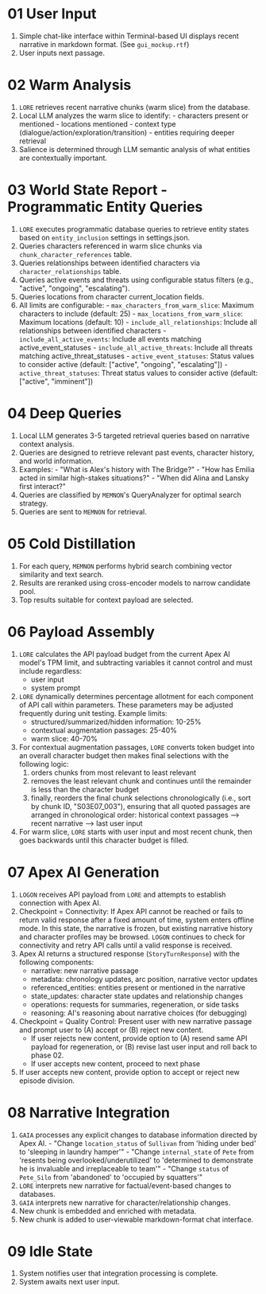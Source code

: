 # 01 User Input
1. Simple chat-like interface within Terminal-based UI displays recent narrative in markdown format. (See `gui_mockup.rtf`)
2. User inputs next passage.

# 02 Warm Analysis
1. `LORE` retrieves recent narrative chunks (warm slice) from the database.
2. Local LLM analyzes the warm slice to identify:
	   - characters present or mentioned
	   - locations mentioned
	   - context type (dialogue/action/exploration/transition)
	   - entities requiring deeper retrieval
3. Salience is determined through LLM semantic analysis of what entities are contextually important.

# 03 World State Report - Programmatic Entity Queries
1. `LORE` executes programmatic database queries to retrieve entity states based on `entity_inclusion` settings in settings.json.
2. Queries characters referenced in warm slice chunks via `chunk_character_references` table.
3. Queries relationships between identified characters via `character_relationships` table.
4. Queries active events and threats using configurable status filters (e.g., "active", "ongoing", "escalating").
5. Queries locations from character current_location fields.
6. All limits are configurable:
	   - `max_characters_from_warm_slice`: Maximum characters to include (default: 25)
	   - `max_locations_from_warm_slice`: Maximum locations (default: 10)
	   - `include_all_relationships`: Include all relationships between identified characters
	   - `include_all_active_events`: Include all events matching active_event_statuses
	   - `include_all_active_threats`: Include all threats matching active_threat_statuses
	   - `active_event_statuses`: Status values to consider active (default: ["active", "ongoing", "escalating"])
	   - `active_threat_statuses`: Threat status values to consider active (default: ["active", "imminent"])

# 04 Deep Queries
1. Local LLM generates 3-5 targeted retrieval queries based on narrative context analysis.
2. Queries are designed to retrieve relevant past events, character history, and world information.
3. Examples:
	   - "What is Alex's history with The Bridge?"
	   - "How has Emilia acted in similar high-stakes situations?"
	   - "When did Alina and Lansky first interact?"
4. Queries are classified by `MEMNON`'s QueryAnalyzer for optimal search strategy.
5. Queries are sent to `MEMNON` for retrieval.

# 05 Cold Distillation
1. For each query, `MEMNON` performs hybrid search combining vector similarity and text search.
2. Results are reranked using cross-encoder models to narrow candidate pool.
3. Top results suitable for context payload are selected.

# 06 Payload Assembly
1. `LORE` calculates the API payload budget from the current Apex AI model's TPM limit, and subtracting variables it cannot control and must include regardless:
	- user input
	- system prompt
2. `LORE` dynamically determines percentage allotment for each component of API call within parameters. These parameters may be adjusted frequently during unit testing. Example limits:
	- structured/summarized/hidden information: 10-25%
	- contextual augmentation passages: 25-40%
	- warm slice: 40-70%
3. For contextual augmentation passages, `LORE` converts token budget into an overall character budget then makes final selections with the following logic:
	1. orders chunks from most relevant to least relevant
	2. removes the least relevant chunk and continues until the remainder is less than the character budget
	3. finally, reorders the final chunk selections chronologically (i.e., sort by chunk ID, "S03E07_003"), ensuring that all quoted passages are arranged in chronological order: historical context passages --> recent narrative --> last user input
4. For warm slice, `LORE` starts with user input and most recent chunk, then goes backwards until this character budget is filled.

# 07 Apex AI Generation
1. `LOGON` receives API payload from `LORE` and attempts to establish connection with Apex AI.
2. Checkpoint = Connectivity: If Apex API cannot be reached or fails to return valid response after a fixed amount of time, system enters offline mode. In this state, the narrative is frozen, but existing narrative history and character profiles may be browsed. `LOGON` continues to check for connectivity and retry API calls until a valid response is received.
3. Apex AI returns a structured response (`StoryTurnResponse`) with the following components:
	- narrative: new narrative passage
	- metadata: chronology updates, arc position, narrative vector updates
	- referenced_entities: entities present or mentioned in the narrative
	- state_updates: character state updates and relationship changes
	- operations: requests for summaries, regeneration, or side tasks
	- reasoning: AI's reasoning about narrative choices (for debugging)
4. Checkpoint = Quality Control: Present user with new narrative passage and prompt user to (A) accept or (B) reject new content.
	- If user rejects new content, provide option to (A) resend same API payload for regeneration, or (B) revise last user input and roll back to phase 02.
	- If user accepts new content, proceed to next phase
5. If user accepts new content, provide option to accept or reject new episode division.

# 08 Narrative Integration
1. `GAIA` processes any explicit changes to database information directed by Apex AI.
	   - "Change `location_status` of `Sullivan` from 'hiding under bed' to 'sleeping in laundry hamper'"
	   - "Change `internal_state` of `Pete` from 'resents being overlooked/underutilized' to 'determined to demonstrate he is invaluable and irreplaceable to team'"
	   - "Change `status` of `Pete_Silo` from 'abandoned' to 'occupied by squatters'"
2. `LORE` interprets new narrative for factual/event-based changes to databases.
3. `GAIA` interprets new narrative for character/relationship changes.
4. New chunk is embedded and enriched with metadata.
5. New chunk is added to user-viewable markdown-format chat interface. 

# 09 Idle State
1. System notifies user that integration processing is complete.
2. System awaits next user input.